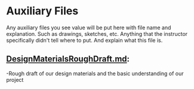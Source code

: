 # Auxiliary Files

Any auxiliary files you see value will be put here with file name and explanation. Such as drawings, sketches, etc. Anything that the instructor specifically didn't tell where to put. And explain what this file is.

## [DesignMaterialsRoughDraft.md](https://github.com/ChanRathke/PortfolioSentinel/blob/master/Auxilary%20Files/DesignMaterialsRoughDraft.md):
-Rough draft of our design materials and the basic understanding of our project

